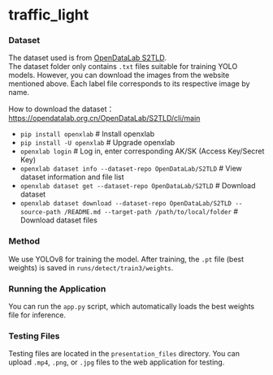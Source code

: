 # traffic_light


### Dataset  
The dataset used is from [OpenDataLab S2TLD](https://opendatalab.org.cn/OpenDataLab/S2TLD/cli/main).  
The dataset folder only contains `.txt` files suitable for training YOLO models. However, you can download the images from the website mentioned above. Each label file corresponds to its respective image by name.

How to download the dataset：
https://opendatalab.org.cn/OpenDataLab/S2TLD/cli/main
- `pip install openxlab`  # Install openxlab
- `pip install -U openxlab`  # Upgrade openxlab
- `openxlab login`  # Log in, enter corresponding AK/SK (Access Key/Secret Key)
- `openxlab dataset info --dataset-repo OpenDataLab/S2TLD`  # View dataset information and file list
- `openxlab dataset get --dataset-repo OpenDataLab/S2TLD`  # Download dataset
- `openxlab dataset download --dataset-repo OpenDataLab/S2TLD --source-path /README.md --target-path /path/to/local/folder`  # Download dataset files


### Method  
We use YOLOv8 for training the model. After training, the `.pt` file (best weights) is saved in `runs/detect/train3/weights`.  

### Running the Application  
You can run the `app.py` script, which automatically loads the best weights file for inference.  

### Testing Files  
Testing files are located in the `presentation_files` directory. You can upload `.mp4`, `.png`, or `.jpg` files to the web application for testing.


